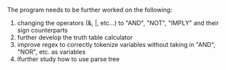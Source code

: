 The program needs to be further worked on the following:
1. changing the operators (&, |, etc...) to "AND", "NOT", "IMPLY" and their sign counterparts
2. further develop the truth table calculator
3. improve regex to correctly tokenize variables without taking in "AND", "NOR", etc. as variables
4. lfurther study how to use parse tree
